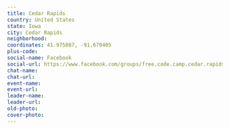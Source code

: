 ```yaml
---
title: Cedar Rapids
country: United States
state: Iowa
city: Cedar Rapids
neighborhood: 
coordinates: 41.975887, -91.670405
plus-code:
social-name: Facebook
social-url: https://www.facebook.com/groups/free.code.camp.cedar.rapids
chat-name:
chat-url:
event-name:
event-url:
leader-name:
leader-url:
old-photo: 
cover-photo:
---
```

